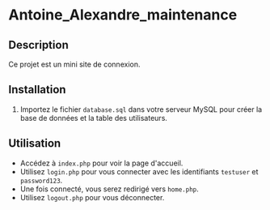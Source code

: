 # Antoine_Alexandre_maintenance

## Description
Ce projet est un mini site de connexion.

## Installation
1. Importez le fichier `database.sql` dans votre serveur MySQL pour créer la base de données et la table des utilisateurs.

## Utilisation
- Accédez à `index.php` pour voir la page d'accueil.
- Utilisez `login.php` pour vous connecter avec les identifiants `testuser` et `password123`.
- Une fois connecté, vous serez redirigé vers `home.php`.
- Utilisez `logout.php` pour vous déconnecter.
